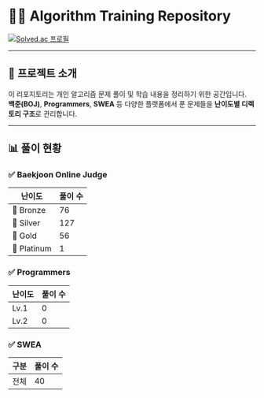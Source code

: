 # 🧑‍💻 Algorithm Training Repository

[![Solved.ac 프로필](http://mazassumnida.wtf/api/v2/generate_badge?boj=dnjs3023)](https://solved.ac/dnjs3023)

---

## 📌 프로젝트 소개
이 리포지토리는 개인 알고리즘 문제 풀이 및 학습 내용을 정리하기 위한 공간입니다.  
**백준(BOJ)**, **Programmers**, **SWEA** 등 다양한 플랫폼에서 푼 문제들을 **난이도별 디렉토리 구조**로 관리합니다.  

---

## 📊 풀이 현황

### ✅ Baekjoon Online Judge

| 난이도         | 풀이 수 |
| ----------- | ---- |
| 🥉 Bronze   | 76    |
| 🥈 Silver   | 127    |
| 🥇 Gold     | 56    |
| 💎 Platinum | 1    |

### ✅ Programmers

| 난이도  | 풀이 수 |
| ---- | ---- |
| Lv.1 | 0    |
| Lv.2 | 0    |

### ✅ SWEA

| 구분 | 풀이 수 |
| -- | ---- |
| 전체 | 40    |
